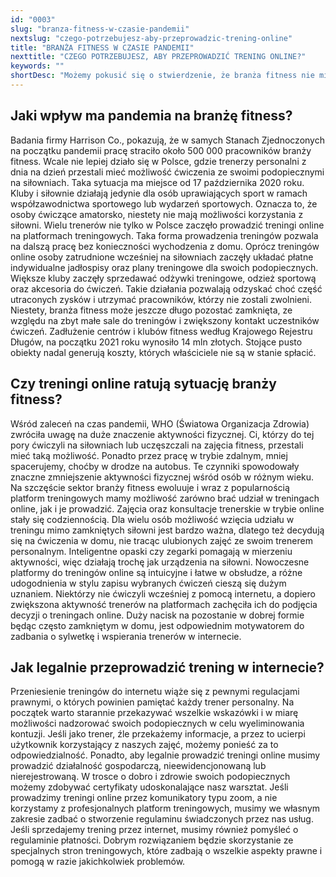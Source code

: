 ```yaml
---
id: "0003"
slug: "branza-fitness-w-czasie-pandemii"
nextslug: "czego-potrzebujesz-aby-przeprowadzic-trening-online"
title: "BRANŻA FITNESS W CZASIE PANDEMII"
nexttitle: "CZEGO POTRZEBUJESZ, ABY PRZEPROWADZIĆ TRENING ONLINE?"
keywords: ""
shortDesc: "Możemy pokusić się o stwierdzenie, że branża fitness nie miała do tej pory do czynienia z taką rewolucją, jaka spotkała ją wraz z początkiem pandemii. Gdy ilość zachorowań rosła, rząd sukcesywnie zamykał kolejne lokale, w tym siłownie i kluby fitness. W związku ze zmieniającą się sytuacją branża fitness przeniosła się do sieci. Z poniższego artykułu dowiesz się: Jaki wpływ ma pandemia na branżę fitness?, Czy treningi online ratują sytuację branży fitness? oraz Jak legalnie przeprowadzić trening w internecie?"
---
```


<h2>Jaki wpływ ma pandemia na branżę fitness?</h2>
Badania firmy Harrison Co., pokazują, że w samych Stanach Zjednoczonych na początku pandemii pracę straciło około 500 000 pracowników branży fitness. Wcale nie lepiej działo się w Polsce, gdzie trenerzy personalni z dnia na dzień przestali mieć możliwość ćwiczenia ze swoimi podopiecznymi na siłowniach. Taka sytuacja ma miejsce od 17 października 2020 roku. Kluby i siłownie działają jedynie dla osób uprawiających sport w ramach współzawodnictwa sportowego lub wydarzeń sportowych. Oznacza to, że osoby ćwiczące amatorsko, niestety nie mają możliwości korzystania z siłowni. Wielu trenerów nie tylko w Polsce zaczęło prowadzić treningi online na platformach treningowych. Taka forma prowadzenia treningów pozwala na dalszą pracę bez konieczności wychodzenia z domu. Oprócz treningów online osoby zatrudnione wcześniej na siłowniach zaczęły układać płatne indywidualne jadłospisy oraz plany treningowe dla swoich podopiecznych. Większe kluby zaczęły sprzedawać odżywki treningowe, odzież sportową oraz akcesoria do ćwiczeń. Takie działania pozwalają odzyskać choć część utraconych zysków i utrzymać pracowników, którzy nie zostali zwolnieni. Niestety, branża fitness może jeszcze długo pozostać zamknięta, ze względu na zbyt małe sale do treningów i zwiększony kontakt uczestników ćwiczeń. Zadłużenie centrów i klubów fitness według Krajowego Rejestru Długów, na początku 2021 roku wynosiło 14 mln złotych. Stojące pusto obiekty nadal generują koszty, których właściciele nie są w stanie spłacić.

<h2>Czy treningi online ratują sytuację branży fitness?</h2>
Wśród zaleceń na czas pandemii, WHO (Światowa Organizacja Zdrowia) zwróciła uwagę na duże znaczenie aktywności fizycznej. Ci, którzy do tej pory ćwiczyli na siłowniach lub uczęszczali na zajęcia fitness, przestali mieć taką możliwość. Ponadto przez pracę w trybie zdalnym, mniej spacerujemy, choćby w drodze na autobus. Te czynniki spowodowały znaczne zmniejszenie aktywności fizycznej wśród osób w różnym wieku. Na szczęście sektor branży fitness ewoluuje i wraz z popularnością platform treningowych mamy możliwość zarówno brać udział w treningach online, jak i je prowadzić. Zajęcia oraz konsultacje trenerskie w trybie online stały się codziennością. Dla wielu osób możliwość wzięcia udziału w treningu mimo zamkniętych siłowni jest bardzo ważna, dlatego też decydują się na ćwiczenia w domu, nie tracąc ulubionych zajęć ze swoim trenerem personalnym. Inteligentne opaski czy zegarki pomagają w mierzeniu aktywności, więc działają trochę jak urządzenia na siłowni. Nowoczesne platformy do treningów online są intuicyjne i łatwe w obsłudze, a różne udogodnienia w stylu zapisu wybranych ćwiczeń cieszą się dużym uznaniem. Niektórzy nie ćwiczyli wcześniej z pomocą internetu, a dopiero zwiększona aktywność trenerów na platformach zachęciła ich do podjęcia decyzji o treningach online. Duży nacisk na pozostanie w dobrej formie będąc często zamkniętym w domu, jest odpowiednim motywatorem do zadbania o sylwetkę i wspierania trenerów w internecie.

<h2>Jak legalnie przeprowadzić trening w internecie?</h2>
Przeniesienie treningów do internetu wiąże się z pewnymi regulacjami prawnymi, o których powinien pamiętać każdy trener personalny. Na początek warto starannie przekazywać wszelkie wskazówki i w miarę możliwości nadzorować swoich podopiecznych w celu wyeliminowania kontuzji. Jeśli jako trener, źle przekażemy informacje, a przez to ucierpi użytkownik korzystający z naszych zajęć, możemy ponieść za to odpowiedzialność. Ponadto, aby legalnie prowadzić treningi online musimy prowadzić działalność gospodarczą, nieewidencjonowaną lub nierejestrowaną. W trosce o dobro i zdrowie swoich podopiecznych możemy zdobywać certyfikaty udoskonalające nasz warsztat. Jeśli prowadzimy treningi online przez komunikatory typu zoom, a nie korzystamy z profesjonalnych platform treningowych, musimy we własnym zakresie zadbać o stworzenie regulaminu świadczonych przez nas usług. Jeśli sprzedajemy trening przez internet, musimy również pomyśleć o regulaminie płatności. Dobrym rozwiązaniem będzie skorzystanie ze specjalnych stron treningowych, które zadbają o wszelkie aspekty prawne i pomogą w razie jakichkolwiek problemów.
